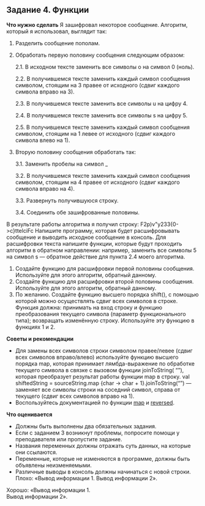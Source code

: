 ## Задание 4. Функции
**Что нужно сделать**
Я зашифровал некоторое сообщение. Алгоритм, который я использовал, выглядит так:
1. Разделить сообщение пополам.
2. Обработать первую половину сообщения следующим образом:

    2.1. В исходном тексте заменить все символы о на символ 0 (ноль).

    2.2. В получившемся тексте заменить каждый символ сообщения символом, стоящим на 3 правее от исходного (сдвиг каждого
    символа вправо на 3).
    
    2.3. В получившемся тексте заменить все символы u на цифру 4.
    
    2.4. В получившемся тексте заменить все символы s на цифру 5.
    
    2.5. В получившемся тексте заменить каждый символ сообщения символом, стоящим на 1 левее от исходного (сдвиг каждого
    символа влево на 1).
3. Вторую половину сообщения обработать так:

    3.1. Заменить пробелы на символ _
    
    3.2. В получившемся тексте заменить каждый символ сообщения символом, стоящим на 4 правее от исходного (сдвиг каждого
    символа вправо на 4).
    
    3.3. Развернуть получившуюся строку.
    
    3.4. Соединить обе зашифрованные половины.

В результате работы алгоритма я получил строку: F2p)v"y233{0->c}ttelciFc
Напишите программу, которая будет расшифровывать сообщение и выводить исходное сообщение в консоль.
Для расшифровки текста напишите функции, которые будут проходить алгоритм в обратном направлении: например, заменить все
символы 5 на символ s — обратное действие для пункта 2.4 моего алгоритма.
1. Создайте функцию для расшифровки первой половины сообщения. Используйте для этого алгоритм, обратный данному.
2. Создайте функцию для расшифровки второй половины сообщения. Используйте для этого алгоритм, обратный данному.
3. По желанию. Создайте функцию высшего порядка shift(), с помощью которой можно осуществлять сдвиг всех символов в
   строке. Функция должна:
   принимать на вход строку и
   функцию преобразования текущего символа (параметр функционального типа);
   возвращать изменённую строку.
   Используйте эту функцию в функциях 1 и 2.

**Советы и рекомендации**
- Для замены всех символов строки символом правее/левее (сдвиг всех символов вправо/влево) используйте функцию высшего
  порядка map, которая принимает лямбда-выражение по обработке текущего символа в связке с вызовом функции joinToString(
  “”), которая преобразует результат работы функции map в строку.
  val shiftedString = sourceString.map {char -> char + 1}.joinToString(“”) ― заменяет все символы строки на соседний
  символ, справа от текущего (сдвиг всех символов вправо на 1).
- Воспользуйтесь документацией по функции [map](https://kotlinlang.org/api/latest/jvm/stdlib/kotlin.text/map.html) и [reversed](https://kotlinlang.org/api/latest/jvm/stdlib/kotlin.text/reversed.html).

**Что оценивается**
- Должны быть выполнены два обязательных задания.
- Если с заданием 3 возникнут проблемы, попросите помощи у преподавателя или пропустите задание.
- Названия переменных должны отражать суть данных, на которые они ссылаются.
- Переменные, которые не изменяются в программе, должны быть объявлены неизменяемыми.
- Различные выводы в консоль должны начинаться с новой строки.
  Плохо: «Вывод информации 1. Вывод информации 2».

Хорошо:
«Вывод информации 1.</br>
Вывод информации 2».